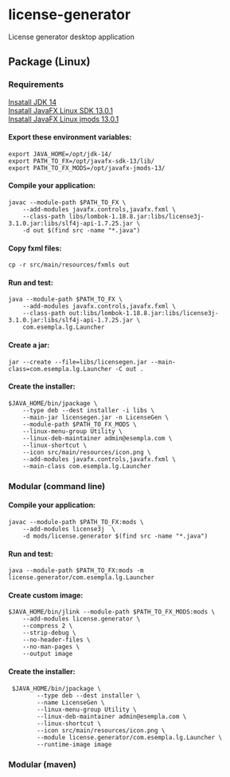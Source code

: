 # license-generator
License generator desktop application

## Package (Linux)

### Requirements
[Insatall JDK 14](https://jdk.java.net/14/)<br>
[Insatall JavaFX Linux SDK 13.0.1](http://gluonhq.com/download/javafx-13.0.1-sdk-linux/)<br>
[Insatall JavaFX Linux jmods 13.0.1](https://gluonhq.com/download/javafx-13.0.1-jmods-linux/)<br>

#### Export these environment variables:
    export JAVA_HOME=/opt/jdk-14/
    export PATH_TO_FX=/opt/javafx-sdk-13/lib/
    export PATH_TO_FX_MODS=/opt/javafx-jmods-13/

#### Compile your application:
    javac --module-path $PATH_TO_FX \
        --add-modules javafx.controls,javafx.fxml \
        --class-path libs/lombok-1.18.8.jar:libs/license3j-3.1.0.jar:libs/slf4j-api-1.7.25.jar \
        -d out $(find src -name "*.java")        

#### Copy fxml files:
    cp -r src/main/resources/fxmls out

#### Run and test:
    java --module-path $PATH_TO_FX \
        --add-modules javafx.controls,javafx.fxml \
        --class-path out:libs/lombok-1.18.8.jar:libs/license3j-3.1.0.jar:libs/slf4j-api-1.7.25.jar \
        com.esempla.lg.Launcher

#### Create a jar:
    jar --create --file=libs/licensegen.jar --main-class=com.esempla.lg.Launcher -C out .

#### Create the installer:
    $JAVA_HOME/bin/jpackage \
        --type deb --dest installer -i libs \
        --main-jar licensegen.jar -n LicenseGen \
        --module-path $PATH_TO_FX_MODS \
        --linux-menu-group Utility \
        --linux-deb-maintainer admin@esempla.com \
        --linux-shortcut \
        --icon src/main/resources/icon.png \
        --add-modules javafx.controls,javafx.fxml \
        --main-class com.esempla.lg.Launcher
        
### Modular (command line)

#### Compile your application:
    javac --module-path $PATH_TO_FX:mods \
        --add-modules license3j  \
        -d mods/license.generator $(find src -name "*.java")

#### Run and test:    
    java --module-path $PATH_TO_FX:mods -m license.generator/com.esempla.lg.Launcher

#### Create custom image:        
    $JAVA_HOME/bin/jlink --module-path $PATH_TO_FX_MODS:mods \
        --add-modules license.generator \
        --compress 2 \
        --strip-debug \
        --no-header-files \
        --no-man-pages \
        --output image
        
#### Create the installer:        
     $JAVA_HOME/bin/jpackage \
            --type deb --dest installer \
            --name LicenseGen \
            --linux-menu-group Utility \
            --linux-deb-maintainer admin@esempla.com \
            --linux-shortcut \
            --icon src/main/resources/icon.png \
            --module license.generator/com.esempla.lg.Launcher \
            --runtime-image image
            
### Modular (maven)
        